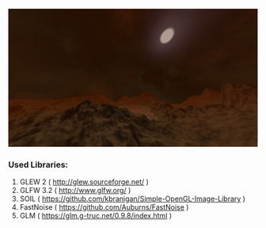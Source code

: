 ![](screenshot.png)

### Used Libraries:

1. GLEW 2 ( http://glew.sourceforge.net/ )
2. GLFW 3.2 ( http://www.glfw.org/ )
3. SOIL ( https://github.com/kbranigan/Simple-OpenGL-Image-Library )
4. FastNoise ( https://github.com/Auburns/FastNoise )
5. GLM ( https://glm.g-truc.net/0.9.8/index.html )